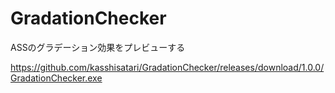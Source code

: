 # GradationChecker
ASSのグラデーション効果をプレビューする

https://github.com/kasshisatari/GradationChecker/releases/download/1.0.0/GradationChecker.exe
